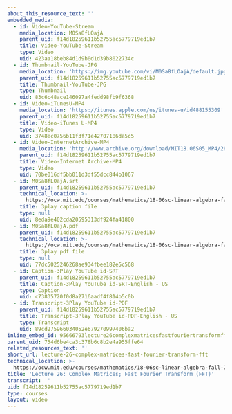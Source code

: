 ```yaml
---
about_this_resource_text: ''
embedded_media:
  - id: Video-YouTube-Stream
    media_location: M0Sa8fLOajA
    parent_uid: f14d18259611b52755ac5779719ed1b7
    title: Video-YouTube-Stream
    type: Video
    uid: 423aa18beb84d1d9b0d1d39b8022734c
  - id: Thumbnail-YouTube-JPG
    media_location: 'https://img.youtube.com/vi/M0Sa8fLOajA/default.jpg'
    parent_uid: f14d18259611b52755ac5779719ed1b7
    title: Thumbnail-YouTube-JPG
    type: Thumbnail
    uid: 83c6c48ace146097a4fedd98fb9f6368
  - id: Video-iTunesU-MP4
    media_location: 'https://itunes.apple.com/us/itunes-u/id488155309'
    parent_uid: f14d18259611b52755ac5779719ed1b7
    title: Video-iTunes U-MP4
    type: Video
    uid: 3748ec0756b11f3f71e42707186da5c5
  - id: Video-InternetArchive-MP4
    media_location: 'http://www.archive.org/download/MIT18.06S05_MP4/26.mp4'
    parent_uid: f14d18259611b52755ac5779719ed1b7
    title: Video-Internet Archive-MP4
    type: Video
    uid: 70be016df5bb011d3df55dcc844b1067
  - id: M0Sa8fLOajA.srt
    parent_uid: f14d18259611b52755ac5779719ed1b7
    technical_location: >-
      https://ocw.mit.edu/courses/mathematics/18-06sc-linear-algebra-fall-2011/resource-index/lecture-26-complex-matrices-fast-fourier-transform-fft/M0Sa8fLOajA.srt
    title: 3play caption file
    type: null
    uid: 8eda9e402cda20595313df924fa41800
  - id: M0Sa8fLOajA.pdf
    parent_uid: f14d18259611b52755ac5779719ed1b7
    technical_location: >-
      https://ocw.mit.edu/courses/mathematics/18-06sc-linear-algebra-fall-2011/resource-index/lecture-26-complex-matrices-fast-fourier-transform-fft/M0Sa8fLOajA.pdf
    title: 3play pdf file
    type: null
    uid: 77dc5025246268ae934fbee182e5c568
  - id: Caption-3Play YouTube id-SRT
    parent_uid: f14d18259611b52755ac5779719ed1b7
    title: Caption-3Play YouTube id-SRT-English - US
    type: Caption
    uid: c73835720f0d8a2716aadf4f814b5c0b
  - id: Transcript-3Play YouTube id-PDF
    parent_uid: f14d18259611b52755ac5779719ed1b7
    title: Transcript-3Play YouTube id-PDF-English - US
    type: Transcript
    uid: 89cd275966034052e679270997406ba2
inline_embed_id: 95666793lecture26complexmatricesfastfouriertransformfft48272038
parent_uid: 754d6be4ca3c378b6c8b2e4a955ffe64
related_resources_text: ''
short_url: lecture-26-complex-matrices-fast-fourier-transform-fft
technical_location: >-
  https://ocw.mit.edu/courses/mathematics/18-06sc-linear-algebra-fall-2011/resource-index/lecture-26-complex-matrices-fast-fourier-transform-fft
title: 'Lecture 26: Complex Matrices; Fast Fourier Transform (FFT)'
transcript: ''
uid: f14d18259611b52755ac5779719ed1b7
type: courses
layout: video
---
```

